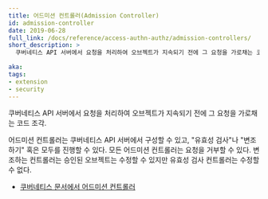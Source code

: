 ```yaml
---
title: 어드미션 컨트롤러(Admission Controller)
id: admission-controller
date: 2019-06-28
full_link: /docs/reference/access-authn-authz/admission-controllers/
short_description: >
  쿠버네티스 API 서버에서 요청을 처리하여 오브젝트가 지속되기 전에 그 요청을 가로채는 코드 조각.

aka:
tags:
- extension
- security
---
```

쿠버네티스 API 서버에서 요청을 처리하여 오브젝트가 지속되기 전에 그 요청을 가로채는 코드 조각.

<!--more-->

어드미션 컨트롤러는 쿠버네티스 API 서버에서 구성할 수 있고, "유효성 검사"나 "변조하기" 혹은 모두를 진행할 수 있다.
모든 어드미션 컨트롤러는 요청을 거부할 수 있다. 변조하는 컨트롤러는 승인된 오브젝트는 수정할 수 있지만
유효성 검사 컨트롤러는 수정할 수 없다.

* [쿠버네티스 문서에서 어드미션 컨트롤러](/docs/reference/access-authn-authz/admission-controllers/)
